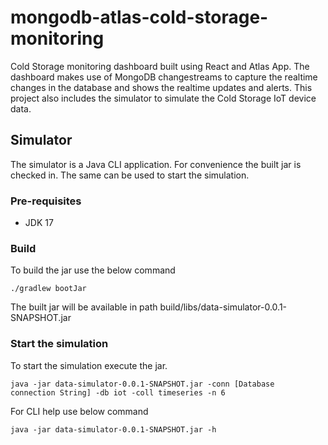 # mongodb-atlas-cold-storage-monitoring
Cold Storage monitoring dashboard built using React and Atlas App. The dashboard makes use of MongoDB changestreams to capture the realtime changes in the database and shows the realtime updates and alerts. This project also includes the simulator to simulate the Cold Storage IoT device data.

## Simulator
The simulator is a Java CLI application. For convenience the built jar is checked in. The same can be used to start the simulation.
### Pre-requisites
- JDK 17
### Build
To build the jar use the below command

<code>./gradlew bootJar</code>

The built jar will be available in path build/libs/data-simulator-0.0.1-SNAPSHOT.jar

### Start the simulation 
To start the simulation execute the jar.

<code>java -jar data-simulator-0.0.1-SNAPSHOT.jar -conn [Database connection String] -db iot -coll timeseries -n 6 </code>

For CLI help use below command

<code>java -jar data-simulator-0.0.1-SNAPSHOT.jar -h </code>
